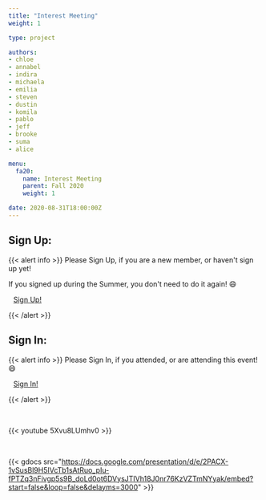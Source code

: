 ```yaml
---
title: "Interest Meeting"
weight: 1

type: project

authors:
- chloe
- annabel
- indira
- michaela
- emilia
- steven
- dustin
- komila
- pablo
- jeff
- brooke
- suma
- alice

menu:
  fa20:
    name: Interest Meeting
    parent: Fall 2020
    weight: 1

date: 2020-08-31T18:00:00Z
---
```


## Sign Up:

{{< alert info >}}
Please Sign Up, if you are a new member, or haven't sign up yet!

If you signed up during the Summer, you don't need to do it again! :smile:

<a class="btn btn-light btn-lg" href="https://ucfacmw.org/sign-up" role="button">
<i class="fas fa-file-alt" style="padding-right: 10px;"></i>  Sign Up!</a>

{{< /alert >}}

## Sign In:

{{< alert info >}}
Please Sign In, if you attended, or are attending this event! :smile:

<a class="btn btn-light btn-lg" href="https://ucfacmw.org/sign-in" role="button">
<i class="fas fa-file-alt" style="padding-right: 10px;"></i>  Sign In!</a>

{{< /alert >}}

<br>

{{< youtube 5Xvu8LUmhv0 >}}

<br>

{{< gdocs src="https://docs.google.com/presentation/d/e/2PACX-1vSusBl9H5IVcTb1sAtRuo_pIu-fPTZq3nFivgp5s9B_doLd0ot6DVysJTIVh18J0nr76KzVZTmNYyak/embed?start=false&loop=false&delayms=3000" >}}
